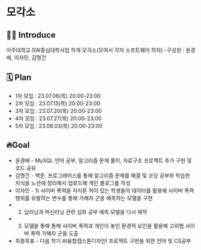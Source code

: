 # 모각소

## 👩‍💻 Introduce
아주대학교 SW중심대학사업 하계 모각소(모여서 각자 소프트웨어 하자) 
-구성원 : 윤경배, 이자민, 김명건

## 🗓 Plan
- 1차 모임 : 23.07.06(목) 20:00-23:00
- 2차 모임 : 23.07.13(목) 20:00-23:00
- 3차 모임 : 23.07.20(목) 20:00-23:00
- 4차 모임 : 23.07.27(목) 20:00-23:00
- 5차 모임 : 23.08.03(목) 20:00-23:00


## 🔥Goal
- 윤경배 - MySQL 언어 공부, 알고리즘 문제 풀이, 자료구조 프로젝트 추가 구현 및 코드 공유
- 김명건 - 백준, 프로그래머스를 통해 알고리즘 문제를 해결 및 코딩 공부와 학습한 지식을 노션에 정리해서 업로드해 개인 블로그를 작성
- 이자민 - 1) 사이버 폭력을 저지른 적이 있는 학생들의 데이터를 활용해 사이버 폭력행위를 유발하는 변수를 통해 가해자 군을 예측하는 모델을 구현 
- 2) 딥러닝과 머신러닝 관련 심화 공부 예측 모델을 다시 제작 
- 3) 모델을 통해 통해 사이버 폭력과 개인이 놓인 환경적 요인을 활용해 고위험 사이버 폭력 가해자 군을 도출
- 최종목표 - 다음 학기 AI융합캡스톤디자인I 프로젝트 구현을 위한 언어 및 CS공부
